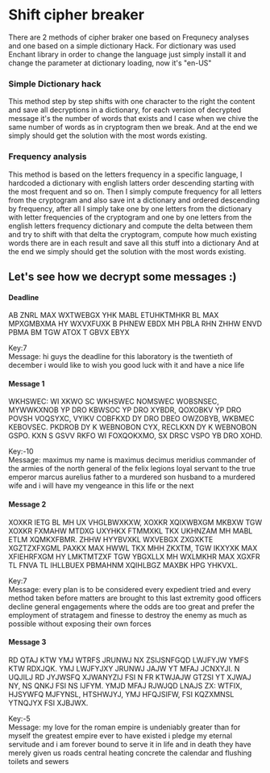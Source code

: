 # Shift cipher breaker

There are 2 methods of cipher braker one based on Frequnecy analyses and one based on a simple dictionary Hack. 
For dictionary was used Enchant library in order to change the language just simply install it and change the parameter 
at dictionary loading, now it's "en-US"

### Simple Dictionary hack
This method step by step shifts with one character to the right the content and save all decryptions in a dictionary, 
for each version of decrypted message it's the number of words that exists and I case when we chive the same number of 
words as in cryptogram then we break. And at the end we simply should get the solution with the most words existing.


### Frequency analysis
This method is based on the letters frequency in a specific language, I hardcoded a dictionary with english latters 
order descending starting with the most frequent and so on. Then I simply compute frequency for all letters from the 
cryptogram and also save int a dictionary and ordered descending by frequency, after all I simply take one by one 
letters from the dictionary with letter frequencies of the cryptogram and one by one letters from the english letters 
frequency dictionary and compute the delta between them and try to shift with that delta the cryptogram, compute how
much existing words there are in each result and save all this stuff into a dictionary 
And at the end we simply should get the solution with the most words existing.


## Let's see how we decrypt some messages :)

#### Deadline

AB ZNRL MAX WXTWEBGX YHK MABL ETUHKTMHKR BL MAX MPXGMBXMA HY WXVXFUXK B PHNEW EBDX 
MH PBLA RHN ZHHW ENVD PBMA BM TGW ATOX T GBVX EBYX

Key:7 <br/>
Message: hi guys the deadline for this laboratory is the twentieth of december i would like to wish you good luck with it and have a nice life

#### Message 1

WKHSWEC: WI XKWO SC WKHSWEC NOMSWEC WOBSNSEC, MYWWKXNOB YP DRO KBWSOC YP DRO XYBDR, 
QOXOBKV YP DRO POVSH VOQSYXC, VYIKV COBFKXD DY DRO DBEO OWZOBYB, WKBMEC KEBOVSEC. PKDROB DY K 
WEBNOBON CYX, RECLKXN DY K WEBNOBON GSPO. KXN S GSVV RKFO WI FOXQOKXMO, SX DRSC VSPO YB DRO XOHD.

Key:-10 <br/>
Message: maximus my name is maximus decimus meridius commander of the armies of the north general of the felix legions loyal servant to the true emperor marcus aurelius father to a murdered son husband to a murdered wife and i will have my vengeance in this life or the next


#### Message 2

XOXKR IETG BL MH UX VHGLBWXKXW, XOXKR XQIXWBXGM MKBXW TGW XOXKR FXMAHW MTDXG UXYHKX 
FTMMXKL TKX UKHNZAM MH MABL ETLM XQMKXFBMR. ZHHW HYYBVXKL WXVEBGX ZXGXKTE XGZTZXFXGML 
PAXKX MAX HWWL TKX MHH ZKXTM, TGW IKXYXK MAX XFIEHRFXGM HY LMKTMTZXF TGW YBGXLLX 
MH WXLMKHR MAX XGXFR TL FNVA TL IHLLBUEX PBMAHNM XQIHLBGZ MAXBK HPG YHKVXL.

Key:7 <br/>
Message: every plan is to be considered every expedient tried and every method taken before matters are brought to this last extremity good officers decline general engagements where the odds are too great and prefer the employment of stratagem and finesse to destroy the enemy as much as possible without exposing their own forces



#### Message 3

RD QTAJ KTW YMJ WTRFS JRUNWJ NX ZSIJSNFGQD LWJFYJW YMFS KTW RDXJQK. YMJ LWJFYJXY 
JRUNWJ JAJW YT MFAJ JCNXYJI. N UQJILJ RD JYJWSFQ XJWANYZIJ FSI N FR KTWJAJW GTZSI 
YT XJWAJ NY, NS QNKJ FSI NS IJFYM. YMJD MFAJ RJWJQD LNAJS ZX: WTFIX, HJSYWFQ 
MJFYNSL, HTSHWJYJ, YMJ HFQJSIFW, FSI KQZXMNSL YTNQJYX FSI XJBJWX.

Key:-5 <br/>
Message: my love for the roman empire is undeniably greater than for myself the greatest empire ever to have existed i pledge my eternal servitude and i am forever bound to serve it in life and in death they have merely given us roads central heating concrete the calendar and flushing toilets and sewers



